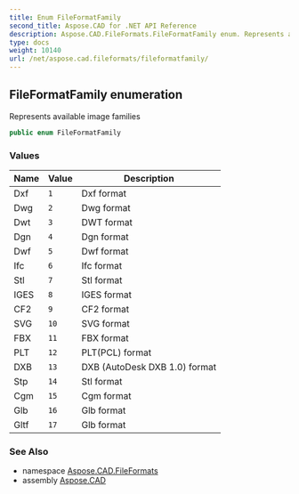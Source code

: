 ```yaml
---
title: Enum FileFormatFamily
second_title: Aspose.CAD for .NET API Reference
description: Aspose.CAD.FileFormats.FileFormatFamily enum. Represents available image families
type: docs
weight: 10140
url: /net/aspose.cad.fileformats/fileformatfamily/
---
```

## FileFormatFamily enumeration

Represents available image families

```csharp
public enum FileFormatFamily
```

### Values

| Name | Value | Description |
| --- | --- | --- |
| Dxf | `1` | Dxf format |
| Dwg | `2` | Dwg format |
| Dwt | `3` | DWT format |
| Dgn | `4` | Dgn format |
| Dwf | `5` | Dwf format |
| Ifc | `6` | Ifc format |
| Stl | `7` | Stl format |
| IGES | `8` | IGES format |
| CF2 | `9` | CF2 format |
| SVG | `10` | SVG format |
| FBX | `11` | FBX format |
| PLT | `12` | PLT(PCL) format |
| DXB | `13` | DXB (AutoDesk DXB 1.0) format |
| Stp | `14` | Stl format |
| Cgm | `15` | Cgm format |
| Glb | `16` | Glb format |
| Gltf | `17` | Glb format |

### See Also

* namespace [Aspose.CAD.FileFormats](../../aspose.cad.fileformats/)
* assembly [Aspose.CAD](../../)


